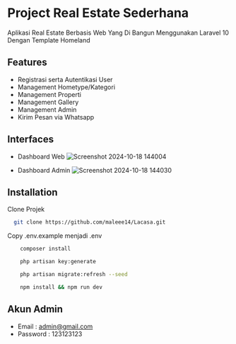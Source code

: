# Project Real Estate Sederhana
Aplikasi Real Estate Berbasis Web Yang Di Bangun Menggunakan Laravel 10 Dengan Template Homeland

## Features
-   Registrasi serta Autentikasi User
-   Management Hometype/Kategori
-   Management Properti
-   Management Gallery
-   Management Admin
-   Kirim Pesan via Whatsapp
  
## Interfaces
- Dashboard Web
![Screenshot 2024-10-18 144004](https://github.com/user-attachments/assets/8432fc21-a6a5-4630-b637-42be2bf6ad28)

- Dashboard Admin
![Screenshot 2024-10-18 144030](https://github.com/user-attachments/assets/54ed0bf5-cc36-4101-af39-1eac844ac9d2)

## Installation
Clone Projek

```bash
  git clone https://github.com/maleee14/Lacasa.git
```

Copy .env.example menjadi .env

```bash
    composer install
```

```bash
    php artisan key:generate
```

```bash
    php artisan migrate:refresh --seed
```

```bash
    npm install && npm run dev
```
## Akun Admin
-   Email        : admin@gmail.com
-   Password     : 123123123
